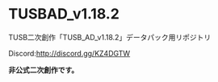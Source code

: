 # TUSBAD_v1.18.2
TUSB二次創作「TUSB_AD_v1.18.2」データパック用リポジトリ

Discord:http://discord.gg/KZ4DGTW

**非公式二次創作です。**
